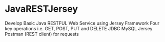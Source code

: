 # JavaRESTJersey
Develop Basic Java RESTFUL Web Service using Jersey Framework 
Four key operations i.e. GET, POST, PUT and DELETE
JDBC
MySQL
Jersey
Postman (REST client) for requests



